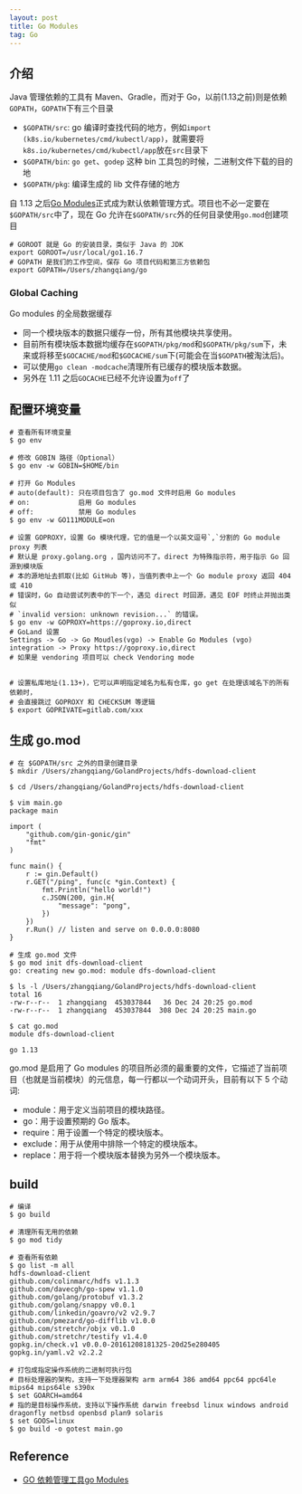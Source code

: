 ```yaml
---
layout: post
title: Go Modules
tag: Go
---
```


## 介绍
Java 管理依赖的工具有 Maven、Gradle，而对于 Go，以前(1.13之前)则是依赖`GOPATH`，`GOPATH`下有三个目录
* `$GOPATH/src`: go 编译时查找代码的地方，例如`import (k8s.io/kubernetes/cmd/kubectl/app)`，就需要将`k8s.io/kubernetes/cmd/kubectl/app`放在`src`目录下
* `$GOPATH/bin`: `go get`、`godep` 这种 bin 工具包的时候，二进制文件下载的目的地
* `$GOPATH/pkg`: 编译生成的 lib 文件存储的地方

自 1.13 之后[Go Modules](https://blog.golang.org/using-go-modules)正式成为默认依赖管理方式。项目也不必一定要在`$GOPATH/src`中了，现在 Go 允许在`$GOPATH/src`外的任何目录使用`go.mod`创建项目

```
# GOROOT 就是 Go 的安装目录，类似于 Java 的 JDK
export GOROOT=/usr/local/go1.16.7
# GOPATH 是我们的工作空间，保存 Go 项目代码和第三方依赖包
export GOPATH=/Users/zhangqiang/go
```

### Global Caching
Go modules 的全局数据缓存
* 同一个模块版本的数据只缓存一份，所有其他模块共享使用。
* 目前所有模块版本数据均缓存在`$GOPATH/pkg/mod`和`$GOPATH/pkg/sum`下，未来或将移至`$GOCACHE/mod`和`$GOCACHE/sum`下(可能会在当`$GOPATH`被淘汰后)。
* 可以使用`go clean -modcache`清理所有已缓存的模块版本数据。
* 另外在 1.11 之后`GOCACHE`已经不允许设置为`off`了

## 配置环境变量
```shell
# 查看所有环境变量
$ go env

# 修改 GOBIN 路径（Optional）
$ go env -w GOBIN=$HOME/bin

# 打开 Go Modules
# auto(default): 只在项目包含了 go.mod 文件时启用 Go modules
# on:            启用 Go modules
# off:           禁用 Go modules
$ go env -w GO111MODULE=on

# 设置 GOPROXY，设置 Go 模块代理，它的值是一个以英文逗号`,`分割的 Go module proxy 列表
# 默认是 proxy.golang.org ，国内访问不了。direct 为特殊指示符，用于指示 Go 回源到模块版
# 本的源地址去抓取(比如 GitHub 等)，当值列表中上一个 Go module proxy 返回 404 或 410 
# 错误时，Go 自动尝试列表中的下一个，遇见 direct 时回源，遇见 EOF 时终止并抛出类似 
# `invalid version: unknown revision...` 的错误。
$ go env -w GOPROXY=https://goproxy.io,direct
# GoLand 设置
Settings -> Go -> Go Moudles(vgo) -> Enable Go Modules (vgo) integration -> Proxy https://goproxy.io,direct
# 如果是 vendoring 项目可以 check Vendoring mode 


# 设置私库地址(1.13+)，它可以声明指定域名为私有仓库，go get 在处理该域名下的所有依赖时，
# 会直接跳过 GOPROXY 和 CHECKSUM 等逻辑
$ export GOPRIVATE=gitlab.com/xxx
```

## 生成 go.mod
```shell
# 在 $GOPATH/src 之外的目录创建目录
$ mkdir /Users/zhangqiang/GolandProjects/hdfs-download-client

$ cd /Users/zhangqiang/GolandProjects/hdfs-download-client

$ vim main.go
package main

import (
    "github.com/gin-gonic/gin"
    "fmt"
)

func main() {
    r := gin.Default()
    r.GET("/ping", func(c *gin.Context) {
        fmt.Println("hello world!")
        c.JSON(200, gin.H{
            "message": "pong",
        })
    })
    r.Run() // listen and serve on 0.0.0.0:8080
}

# 生成 go.mod 文件
$ go mod init dfs-download-client
go: creating new go.mod: module dfs-download-client

$ ls -l /Users/zhangqiang/GolandProjects/hdfs-download-client
total 16
-rw-r--r--  1 zhangqiang  453037844   36 Dec 24 20:25 go.mod
-rw-r--r--  1 zhangqiang  453037844  308 Dec 24 20:25 main.go

$ cat go.mod 
module dfs-download-client

go 1.13
```

go.mod 是启用了 Go modules 的项目所必须的最重要的文件，它描述了当前项目（也就是当前模块）的元信息，每一行都以一个动词开头，目前有以下 5 个动词:
* module：用于定义当前项目的模块路径。
* go：用于设置预期的 Go 版本。
* require：用于设置一个特定的模块版本。
* exclude：用于从使用中排除一个特定的模块版本。
* replace：用于将一个模块版本替换为另外一个模块版本。

## build
```shell
# 编译
$ go build

# 清理所有无用的依赖
$ go mod tidy

# 查看所有依赖
$ go list -m all
hdfs-download-client
github.com/colinmarc/hdfs v1.1.3
github.com/davecgh/go-spew v1.1.0
github.com/golang/protobuf v1.3.2
github.com/golang/snappy v0.0.1
github.com/linkedin/goavro/v2 v2.9.7
github.com/pmezard/go-difflib v1.0.0
github.com/stretchr/objx v0.1.0
github.com/stretchr/testify v1.4.0
gopkg.in/check.v1 v0.0.0-20161208181325-20d25e280405
gopkg.in/yaml.v2 v2.2.2

# 打包成指定操作系统的二进制可执行包
# 目标处理器的架构，支持一下处理器架构 arm arm64 386 amd64 ppc64 ppc64le mips64 mips64le s390x
$ set GOARCH=amd64
# 指的是目标操作系统，支持以下操作系统 darwin freebsd linux windows android dragonfly netbsd openbsd plan9 solaris
$ set GOOS=linux
$ go build -o gotest main.go
```

## Reference
* [GO 依赖管理工具go Modules](https://segmentfault.com/a/1190000020543746)